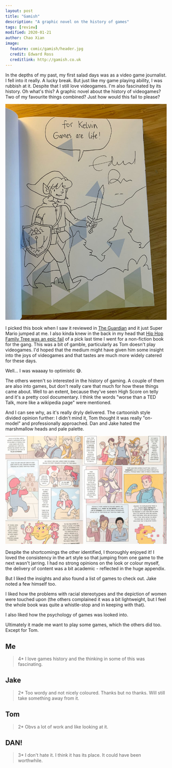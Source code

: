 ```yaml
---
layout: post
title: "Gamish"
description: "A graphic novel on the history of games"
tags: [review]
modified: 2020-01-21
author: Chao Xian
image:
  feature: comic/gamish/header.jpg
  credit: Edward Ross
  creditlink: http://gamish.co.uk
---
```


In the depths of my past, my first salad days was as a video game journalist. I fell into it really. A lucky break. But just like my game playing ability, I was rubbish at it. Despite that I still love videogames. I'm also fascinated by its history. Oh what's this? A graphic novel about the history of videogames? Two of my favourite things combined? Just how would this fail to please?

<picture>
	<source type="image/avif" srcset="/images/comic/gamish/personal-sketch.avif">
	<source type="image/webp" srcset="/images/comic/gamish/personal-sketch.webp">
	<img loading="lazy" src="/images/comic/gamish/personal-sketch.jpg" alt="Buying the book from the creator means you can request for a personalised sketch.">
</picture>

I picked this book when I saw it reviewed in [The Guardian](https://www.theguardian.com/games/2020/nov/17/discover-starting-point-of-video-games-edward-ross-book-gamish) and it just Super Mario jumped at me. I also kinda knew in the back in my head that [Hip Hop Family Tree was an epic fail](/hip-hop-family-tree-vol-1/) of a pick last time I went for a non-fiction book for the gang. This was a bit of gamble, particularly as Tom doesn't play videogames. I'd hoped that the medium might have given him some insight into the joys of videogames and that tastes are much more widely catered for these days.

Well... I was waaaay to optimistic 😅.

The others weren't so interested in the history of gaming. A couple of them are also into games, but don't really care that much for how these things came about. Well to an extent, because they've seen High Score on telly and it's a pretty cool documentary. I think the words "worse than a TED Talk, more like a wikipedia page" were mentioned.

And I can see why, as it's really dryly delivered. The cartoonish style divided opinion further: I didn't mind it, Tom thought it was really "on-model" and professionally approached. Dan and Jake hated the marshmallow heads and pale palette.

<picture>
	<source type="image/avif" srcset="/images/comic/gamish/pages.avif">
	<source type="image/webp" srcset="/images/comic/gamish/pages.webp">
	<img loading="lazy" src="/images/comic/gamish/pages.jpg" alt="Buying the book from the creator means you can request for a personalised sketch.">
</picture>

Despite the shortcomings the other identified, I thoroughly enjoyed it! I loved the consistency in the art style so that jumping from one game to the next wasn't jarring. I had no strong opinions on the look or colour myself, the delivery of content was a bit academic - reflected in the huge appendix.

But I liked the insights and also found a list of games to check out. Jake noted a few himself too.

I liked how the problems with racial stereotypes and the depiction of women were touched upon (the others complained it was a bit lightweight, but I feel the whole book was quite a whistle-stop and in keeping with that).

I also liked how the psychology of games was looked into.

Ultimately it made me want to play some games, which the others did too. Except for Tom.

## Me

> 4* I love games history and the thinking in some of this was fascinating.

## Jake

> 2* Too wordy and not nicely coloured. Thanks but no thanks. Will still take something away from it.

## Tom
> 2* Obvs a lot of work and like looking at it.

## DAN!

> 3* I don't hate it. I think it has its place. It could have been worthwhile.




